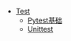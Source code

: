 * [Test](/programming/test/)
	* [Pytest基础](/programming/test/pytest.md "Pytest基础")
	* [Unittest](/programming/test/unittest.md "unittest")

